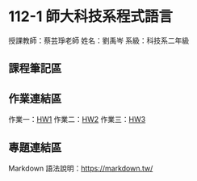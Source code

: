 # 112-1 師大科技系程式語言  

授課教師：蔡芸琤老師
姓名：劉禹岑
系級：科技系二年級

## 課程筆記區  

## 作業連結區  
作業一：[HW1](https://github.com/claire0311/Claire/blob/main/hw1.ipynb)
作業二：[HW2](https://github.com/claire0311/Claire/blob/main/HW2.ipynb)
作業三：[HW3](https://github.com/claire0311/Claire/blob/main/hw3..ipynb)

## 專題連結區  
Markdown 語法說明：https://markdown.tw/
